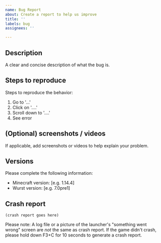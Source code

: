 ```yaml
---
name: Bug Report
about: Create a report to help us improve
title: ''
labels: bug
assignees: ''

---
```


## Description
A clear and concise description of what the bug is.

## Steps to reproduce
Steps to reproduce the behavior:
1. Go to '...'
2. Click on '....'
3. Scroll down to '....'
4. See error

## (Optional) screenshots / videos
If applicable, add screenshots or videos to help explain your problem.

## Versions
Please complete the following information:
- Minecraft version: [e.g. 1.14.4]
- Wurst version: [e.g. 7.0pre1]

## Crash report
```
(crash report goes here)

```
Please note: A log file or a picture of the launcher's "something went wrong" screen are _not_ the same as crash report. If the game didn't crash, please hold down F3+C for 10 seconds to generate a crash report.
